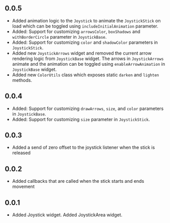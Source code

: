 ## 0.0.5

- Added animation logic to the `Joystick` to animate the `JoystickStick` on load which can be toggled using `includeInitialAnimation` parameter.
- Added: Support for customizing `arrowsColor`, `boxShadows` and `withBorderCircle` parameter in `JoystickBase`.
- Added: Support for customizing `color` and `shadowColor` parameters in `JoystickStick`.
- Added new `JoystickArrows` widget and removed the current arrow rendering logic from `JoystickBase` widget. The arrows in `JoystickArrows` animate and the animation can be toggled using `enableArrowAnimation` in `JoystickBase` widget.
- Added new `ColorUtils` class which exposes static `darken` and `lighten` methods.

## 0.0.4

- Added: Support for customizing `drawArrows`, `size`, and `color` parameters in `JoystickBase`.
- Added: Support for customizing `size` parameter in `JoystickStick`.

## 0.0.3

- Added a send of zero offset to the joystick listener when the stick is released

## 0.0.2

- Added callbacks that are called when the stick starts and ends movement

## 0.0.1

- Added Joystick widget. Added JoystickArea widget.
